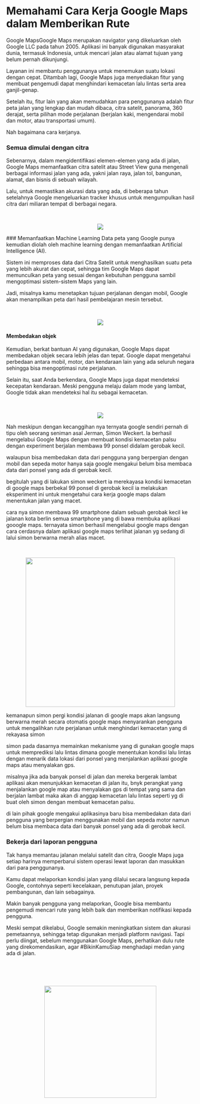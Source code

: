 # Memahami Cara Kerja Google Maps dalam Memberikan Rute

Google MapsGoogle Maps merupakan navigator yang dikeluarkan oleh Google LLC pada tahun 2005. Aplikasi ini banyak digunakan masyarakat dunia, termasuk Indonesia, untuk mencari jalan atau alamat tujuan yang belum pernah dikunjungi.

Layanan ini membantu penggunanya untuk menemukan suatu lokasi dengan cepat. Ditambah lagi, Google Maps juga menyediakan fitur yang membuat pengemudi dapat menghindari kemacetan lalu lintas serta area ganjil-genap.

Setelah itu, fitur lain yang akan memudahkan para penggunanya adalah fitur peta jalan yang lengkap dan mudah dibaca, citra satelit, panorama, 360 derajat, serta pilihan mode perjalanan (berjalan kaki, mengendarai mobil dan motor, atau transportasi umum). 

Nah bagaimana cara kerjanya.

### Semua dimulai dengan citra 

Sebenarnya, dalam mengidentifikasi elemen-elemen yang ada di jalan, Google Maps memanfaatkan citra satelit atau Street View guna mengenali berbagai informasi jalan yang ada, yakni jalan raya, jalan tol, bangunan, alamat, dan bisnis di sebuah wilayah.

Lalu, untuk memastikan akurasi data yang ada, di beberapa tahun setelahnya Google mengeluarkan tracker khusus untuk mengumpulkan hasil citra dari miliaran tempat di berbagai negara.
 
<br>
<p align="center"><img src="https://encrypted-tbn0.gstatic.com/images?q=tbn:ANd9GcTQ0amx-Bk0awsXuwmaUdtFQPZFknvsQ0PRgA&usqp=CAU"></p>
### Memanfaatkan Machine Learning
Data peta yang Google punya kemudian diolah oleh machine learning dengan memanfaatkan Artificial Intelligence (AI).

Sistem ini memproses data dari Citra Satelit untuk menghasilkan suatu peta yang lebih akurat dan cepat, sehingga tim Google Maps dapat memunculkan peta yang sesuai dengan kebutuhan pengguna sambil mengoptimasi sistem-sistem Maps yang lain.

Jadi, misalnya kamu menetapkan tujuan perjalanan dengan mobil, Google akan menampilkan peta dari hasil pembelajaran mesin tersebut.

<br>
<p align="center"><img src="https://encrypted-tbn0.gstatic.com/images?q=tbn:ANd9GcQDej5-tq9SywD7ccg8qCydPnhJc8jyHwg6LA&usqp=CAU"></p>

#### Membedakan objek
Kemudian, berkat bantuan AI yang digunakan, Google Maps dapat membedakan objek secara lebih jelas dan tepat. Google dapat mengetahui perbedaan antara mobil, motor, dan kendaraan lain yang ada seluruh negara sehingga bisa mengoptimasi rute perjalanan. 

Selain itu, saat Anda berkendara, Google Maps juga dapat mendeteksi kecepatan kendaraan. Meski pengguna melaju dalam mode yang lambat, Google tidak akan mendeteksi hal itu sebagai kemacetan.

<br>
<p align="center"><img src="https://encrypted-tbn0.gstatic.com/images?q=tbn:ANd9GcRnokT_q7vEjYAG58PIKqeGGcWlzgDrASmB3g&usqp=CAU"></p>

Nah meskipun dengan kecanggihan nya ternyata google sendiri pernah di tipu oleh seorang seniman asal Jerman, Simon Weckert. Ia berhasil mengelabui Google Maps dengan membuat kondisi kemacetan palsu dengan experiment berjalan membawa 99 ponsel didalam gerobak kecil.

walaupun bisa membedakan data dari pengguna yang berpergian dengan mobil dan sepeda motor hanya saja google mengakui belum bisa membaca data dari ponsel yang ada di gerobak kecil.

begitulah yang di lakukan simon weckert ia merekayasa kondisi kemacetan di google maps berbekal 99 ponsel di gerobak kecil ia melakukan eksperiment ini untuk mengetahui cara kerja google maps dalam menentukan jalan yang macet.

cara nya simon membawa 99 smartphone dalam sebuah gerobak kecil ke jalanan kota berlin semua smartphone yang di bawa membuka aplikasi gooogle maps. ternayata simon berhasil mengelabui google maps dengan cara cerdasnya dalam aplikasi google maps terlihat jalanan yg sedang di lalui simon berwarna merah alias macet.

<br>
<p align="center"><img width="400" src="https://cdn-2.tstatic.net/tribunnews/foto/bank/images/google-maps-hack-pria-berlin.jpg"></p>

kemanapun simon pergi kondisi jalanan di google maps akan langsung berwarna merah secara otomatis google maps menyarankan pengguna untuk mengalihkan rute perjalanan untuk menghindari kemacetan yang di rekayasa simon

simon pada dasarnya memainkan mekanisme yang di gunakan google maps untuk memprediksi lalu lintas dimana google menentukan kondisi lalu lintas dengan menarik data lokasi dari ponsel yang menjalankan aplikasi google maps atau menyalakan gps.

misalnya jika ada banyak ponsel di jalan dan mereka bergerak lambat aplikasi akan menunjukkan kemacetan di jalan itu, bnyk perangkat yang menjalankan google map atau menyalakan gps di tempat yang sama dan berjalan lambat maka akan di anggap kemacetan lalu lintas seperti yg di buat oleh simon dengan membuat kemacetan palsu.

di lain pihak google mengakui aplikasinya baru bisa membedakan data dari pengguna yang berpergian menggunakan mobil dan sepeda motor namun belum bisa membaca data dari banyak ponsel yang ada di gerobak kecil.






### Bekerja dari laporan pengguna

Tak hanya memantau jalanan melalui satelit dan citra, Google Maps juga setiap harinya memperbarui sistem operasi lewat laporan dan masukkan dari para penggunanya.

Kamu dapat melaporkan kondisi jalan yang dilalui secara langsung kepada Google, contohnya seperti kecelakaan, penutupan jalan, proyek pembangunan, dan lain sebagainya.

Makin banyak pengguna yang melaporkan, Google bisa membantu pengemudi mencari rute yang lebih baik dan memberikan notifikasi kepada pengguna.

Meski sempat dikelabui, Google semakin meningkatkan sistem dan akurasi pemetaannya, sehingga tetap digunakan menjadi platform navigasi. Tapi perlu diingat, sebelum menggunakan Google Maps, perhatikan dulu rute yang direkomendasikan, agar #BikinKamuSiap menghadapi medan yang ada di jalan.

<br>
<br>
<br>
<p align="center"><img width="300" src="https://media1.giphy.com/media/SYKywjPHqrIA3BHB1o/giphy.gif?cid=790b76111a8c60ba7ae2ef7f5f9a6812123de031c7e3fb7f&rid=giphy.gif"></p>